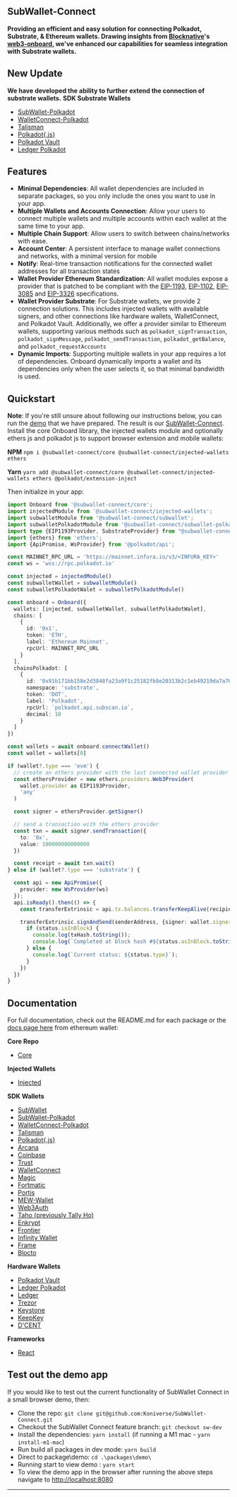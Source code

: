 ## SubWallet-Connect

**Providing an efficient and easy solution for connecting Polkadot, Substrate, & Ethereum wallets. Drawing insights from [Blocknative](https://github.com/blocknative)'s [web3-onboard](https://onboard.blocknative.com/), we've enhanced our capabilities for seamless integration with Substrate wallets.**

## New Update
**We have developed the ability to further extend the connection of substrate wallets.**
**SDK Substrate Wallets**
- [SubWallet-Polkadot](https://github.com/Koniverse/SubWallet-Connect/wiki/SubWallet%E2%80%90Polkadot)
- [WalletConnect-Polkadot](https://github.com/Koniverse/SubWallet-Connect/wiki/WalletConnect%E2%80%90Polkadot)
- [Talisman](https://github.com/Koniverse/SubWallet-Connect/wiki/Talisman)
- [Polkadot{.js}](https://github.com/Koniverse/SubWallet-Connect/wiki/Polkadot%E2%80%90Js)
- [Polkadot Vault](https://github.com/Koniverse/SubWallet-Connect/wiki/Polkadot-Vault)
- [Ledger Polkadot](https://github.com/Koniverse/SubWallet-Connect/wiki/Ledger%E2%80%90Polkadot)

## Features

- **Minimal Dependencies**: All wallet dependencies are included in separate packages, so you only include the ones you want to use in your app.
- **Multiple Wallets and Accounts Connection**: Allow your users to connect multiple wallets and multiple accounts within each wallet at the same time to your app.
- **Multiple Chain Support**: Allow users to switch between chains/networks with ease.
- **Account Center**: A persistent interface to manage wallet connections and networks, with a minimal version for mobile
- **Notify**: Real-time transaction notifications for the connected wallet addresses for all transaction states
- **Wallet Provider Ethereum Standardization**: All wallet modules expose a provider that is patched to be compliant with the [EIP-1193](https://eips.ethereum.org/EIPS/eip-1193), [EIP-1102](https://eips.ethereum.org/EIPS/eip-1102), [EIP-3085](https://eips.ethereum.org/EIPS/eip-3085) and [EIP-3326](https://ethereum-magicians.org/t/eip-3326-wallet-switchethereumchain/5471) specifications.
- **Wallet Provider Substrate**: For Substrate wallets, we provide 2 connection solutions. This includes injected wallets with available signers, and other connections like hardware wallets, WalletConnect, and Polkadot Vault. Additionally, we offer a provider similar to Ethereum wallets, supporting various methods such as `polkadot_signTransaction`, `polkadot_signMessage`, `polkadot_sendTransaction`, `polkadot_getBalance`, and `polkadot_requestAccounts`
- **Dynamic Imports**: Supporting multiple wallets in your app requires a lot of dependencies. Onboard dynamically imports a wallet and its dependencies only when the user selects it, so that minimal bandwidth is used.

## Quickstart
**Note**: If you're still unsure about following our instructions below, you can run the [demo](https://github.com/Koniverse/SubWallet-Connect/wiki#test-out-the-demo-app) that we have prepared. The result is our [SubWallet-Connect](https://w3o-demo.subwallet.app/).
Install the core Onboard library, the injected wallets module and optionally ethers js and polkadot js to support browser extension and mobile wallets:

**NPM**
`npm i @subwallet-connect/core @subwallet-connect/injected-wallets ethers `

**Yarn**
`yarn add @subwallet-connect/core @subwallet-connect/injected-wallets ethers @polkadot/extension-inject`

Then initialize in your app:

```typescript
import Onboard from '@subwallet-connect/core';
import injectedModule from '@subwallet-connect/injected-wallets';
import subwalletModule from '@subwallet-connect/subwallet';
import subwalletPolkadotModule from '@subwallet-connect/subwallet-polkadot';
import type {EIP1193Provider, SubstrateProvider} from "@subwallet-connect/common";
import {ethers} from 'ethers';
import {ApiPromise, WsProvider} from '@polkadot/api';

const MAINNET_RPC_URL = 'https://mainnet.infura.io/v3/<INFURA_KEY>'
const ws = 'wss://rpc.polkadot.io'

const injected = injectedModule()
const subwalletWallet = subwalletModule()
const subwalletPolkadotWalet = subwalletPolkadotModule()

const onboard = Onboard({
  wallets: [injected, subwalletWallet, subwalletPolkadotWalet],
  chains: [
    {
      id: '0x1',
      token: 'ETH',
      label: 'Ethereum Mainnet',
      rpcUrl: MAINNET_RPC_URL
    }
  ],
  chainsPolkadot: [
    {
      id: '0x91b171bb158e2d3848fa23a9f1c25182fb8e20313b2c1eb49219da7a70ce90c3',
      namespace: 'substrate',
      token: 'DOT',
      label: 'Polkadot',
      rpcUrl: `polkadot.api.subscan.io`,
      decimal: 10
    }
  ]
})

const wallets = await onboard.connectWallet()
const wallet = wallets[0]

if (wallet?.type === 'evm') {
  // create an ethers provider with the last connected wallet provider
  const ethersProvider = new ethers.providers.Web3Provider(
    wallet.provider as EIP1193Provider,
    'any'
  )

  const signer = ethersProvider.getSigner()

  // send a transaction with the ethers provider
  const txn = await signer.sendTransaction({
    to: '0x',
    value: 100000000000000
  })

  const receipt = await txn.wait()
} else if (wallet?.type === 'substrate') {

  const api = new ApiPromise({
    provider: new WsProvider(ws)
  });
  api.isReady().then(() => {
    const transferExtrinsic = api.tx.balances.transferKeepAlive(recipientAddress, amount);

    transferExtrinsic.signAndSend(senderAddress, {signer: wallet.signer}, ({status, txHash}) => {
      if (status.isInBlock) {
        console.log(txHash.toString());
        console.log(`Completed at block hash #${status.asInBlock.toString()}`);
      } else {
        console.log(`Current status: ${status.type}`);
      }
    })
  })
}
```

## Documentation

For full documentation, check out the README.md for each package or the [docs page here](https://github.com/Koniverse/SubWallet-Connect/wiki) from ethereum wallet:

**Core Repo**

- [Core](https://github.com/Koniverse/SubWallet-Connect/wiki/Core)

**Injected Wallets**

- [Injected](https://github.com/Koniverse/SubWallet-Connect/wiki/Injected)

**SDK Wallets**
- [SubWallet](https://github.com/Koniverse/SubWallet-Connect/wiki/SubWallet)
- [SubWallet-Polkadot](https://github.com/Koniverse/SubWallet-Connect/wiki/SubWallet%E2%80%90Polkadot)
- [WalletConnect-Polkadot](https://github.com/Koniverse/SubWallet-Connect/wiki/WalletConnect%E2%80%90Polkadot)
- [Talisman](https://github.com/Koniverse/SubWallet-Connect/wiki/Talisman)
- [Polkadot{.js}](https://github.com/Koniverse/SubWallet-Connect/wiki/Polkadot%E2%80%90Js)
- [Arcana](https://github.com/Koniverse/SubWallet-Connect/wiki/Arcana)
- [Coinbase](https://github.com/Koniverse/SubWallet-Connect/wiki/Coinbase)
- [Trust](https://github.com/Koniverse/SubWallet-Connect/wiki/Trust)
- [WalletConnect](https://github.com/Koniverse/SubWallet-Connect/wiki/WalletConnect)
- [Magic](https://github.com/Koniverse/SubWallet-Connect/wiki/Magic)
- [Fortmatic](https://github.com/Koniverse/SubWallet-Connect/wiki/Fortmatic)
- [Portis](https://github.com/Koniverse/SubWallet-Connect/wiki/Portis)
- [MEW-Wallet](https://github.com/Koniverse/SubWallet-Connect/wiki/Mew)
- [Web3Auth](https://github.com/Koniverse/SubWallet-Connect/wiki/Web3Auth)
- [Taho (previously Tally Ho)](https://github.com/Koniverse/SubWallet-Connect/wiki/Taho)
- [Enkrypt](https://github.com/Koniverse/SubWallet-Connect/wiki/Enkrypt)
- [Frontier](https://github.com/Koniverse/SubWallet-Connect/wiki/Frontier)
- [Infinity Wallet](https://github.com/Koniverse/SubWallet-Connect/wiki/Infinity-Wallet)
- [Frame](https://github.com/Koniverse/SubWallet-Connect/wiki/Frame)
- [Blocto](https://github.com/Koniverse/SubWallet-Connect/wiki/Blockto)

**Hardware Wallets**
- [Polkadot Vault](https://github.com/Koniverse/SubWallet-Connect/wiki/Polkadot-Vault)
- [Ledger Polkadot](https://github.com/Koniverse/SubWallet-Connect/wiki/Ledger%E2%80%90Polkadot) 
- [Ledger](https://github.com/Koniverse/SubWallet-Connect/wiki/Ledger)
- [Trezor](https://github.com/Koniverse/SubWallet-Connect/wiki/Trezor)
- [Keystone](https://github.com/Koniverse/SubWallet-Connect/wiki/Keystone)
- [KeepKey](https://github.com/Koniverse/SubWallet-Connect/wiki/KeepKey)
- [D'CENT](https://github.com/Koniverse/SubWallet-Connect/wiki/D'CENT)

**Frameworks**

- [React](https://github.com/Koniverse/SubWallet-Connect/wiki/React)


## Test out the demo app

If you would like to test out the current functionality of SubWallet Connect in a small browser demo, then:

- Clone the repo: `git clone git@github.com:Koniverse/SubWallet-Connect.git`
- Checkout the SubWallet Connect feature branch: `git checkout sw-dev`
- Install the dependencies: `yarn install` (if running a M1 mac - `yarn install-m1-mac`)
- Run build all packages in dev mode: `yarn build`
- Direct to package\demo: `cd .\packages\demo\`
- Running start to view demo : `yarn start`
- To view the demo app in the browser after running the above steps navigate to [http://localhost:8080](http://localhost:8080)

***
